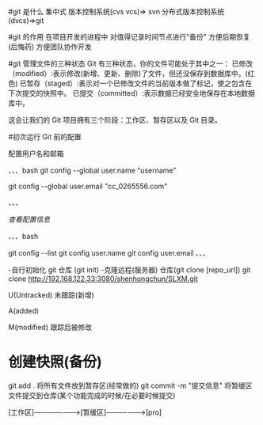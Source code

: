 #git 是什么
集中式 版本控制系统(cvs vcs)=> svn
分布式版本控制系统(dvcs)=>git

#git 的作用
在项目开发的进程中 对值得记录时间节点进行"备份" 方便后期恢复(后悔药)
方便团队协作开发

#git 管理文件的三种状态
Git 有三种状态，你的文件可能处于其中之一：
已修改（modified）:表示修改(新增、更新、删除)了文件，但还没保存到数据库中。(红色)
已暂存（staged）:表示对一个已修改文件的当前版本做了标记，使之包含在下次提交的快照中。
已提交（committed）:表示数据已经安全地保存在本地数据库中。

这会让我们的 Git 项目拥有三个阶段：工作区、暂存区以及 Git 目录。

#初次运行 Git 前的配置

配置用户名和邮箱

、、、bash
git config --global user.name "username"

git config --global user.email "cc_0265556.com"

、、、

_查看配置信息_

、、、bash

git config --list
git config user.name
git config user.email
、、、

-自行初始化 git 仓库 (git init) -克隆远程(服务器) 仓库(git clone [repo_url])
git clone http://192.168.122.33:3080/shenhongchun/SLXM.git

U(Untracked) 未跟踪(新增)

A(added)

M(modified) 跟踪后被修改

# 创建快照(备份)

git add . 将所有文件放到暂存区(经常做的)
git commit -m "提交信息" 将暂缓区文件提交到仓库(某个功能完成的时候/在必要时候提交)

[工作区]———————>[暂缓区]——————>[pro]
